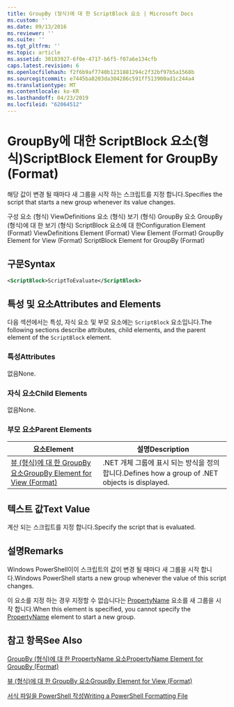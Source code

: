 ```yaml
---
title: GroupBy (형식)에 대 한 ScriptBlock 요소 | Microsoft Docs
ms.custom: ''
ms.date: 09/13/2016
ms.reviewer: ''
ms.suite: ''
ms.tgt_pltfrm: ''
ms.topic: article
ms.assetid: 30183927-6f0e-4717-b6f5-f07a6e134cfb
caps.latest.revision: 6
ms.openlocfilehash: f2f6b9af7740b1231881294c2f32bf97b5a1568b
ms.sourcegitcommit: e7445ba8203da304286c591ff513900ad1c244a4
ms.translationtype: MT
ms.contentlocale: ko-KR
ms.lasthandoff: 04/23/2019
ms.locfileid: "62064512"
---
```

# <a name="scriptblock-element-for-groupby-format"></a><span data-ttu-id="07790-102">GroupBy에 대한 ScriptBlock 요소(형식)</span><span class="sxs-lookup"><span data-stu-id="07790-102">ScriptBlock Element for GroupBy (Format)</span></span>

<span data-ttu-id="07790-103">해당 값이 변경 될 때마다 새 그룹을 시작 하는 스크립트를 지정 합니다.</span><span class="sxs-lookup"><span data-stu-id="07790-103">Specifies the script that starts a new group whenever its value changes.</span></span>

<span data-ttu-id="07790-104">구성 요소 (형식) ViewDefinitions 요소 (형식) 보기 (형식) GroupBy 요소 GroupBy (형식)에 대 한 보기 (형식) ScriptBlock 요소에 대 한</span><span class="sxs-lookup"><span data-stu-id="07790-104">Configuration Element (Format) ViewDefinitions Element (Format) View Element (Format) GroupBy Element for View (Format) ScriptBlock Element for GroupBy (Format)</span></span>

## <a name="syntax"></a><span data-ttu-id="07790-105">구문</span><span class="sxs-lookup"><span data-stu-id="07790-105">Syntax</span></span>

```xml
<ScriptBlock>ScriptToEvaluate</ScriptBlock>
```

## <a name="attributes-and-elements"></a><span data-ttu-id="07790-106">특성 및 요소</span><span class="sxs-lookup"><span data-stu-id="07790-106">Attributes and Elements</span></span>

<span data-ttu-id="07790-107">다음 섹션에서는 특성, 자식 요소 및 부모 요소에는 `ScriptBlock` 요소입니다.</span><span class="sxs-lookup"><span data-stu-id="07790-107">The following sections describe attributes, child elements, and the parent element of the `ScriptBlock` element.</span></span>

### <a name="attributes"></a><span data-ttu-id="07790-108">특성</span><span class="sxs-lookup"><span data-stu-id="07790-108">Attributes</span></span>

<span data-ttu-id="07790-109">없음</span><span class="sxs-lookup"><span data-stu-id="07790-109">None.</span></span>

### <a name="child-elements"></a><span data-ttu-id="07790-110">자식 요소</span><span class="sxs-lookup"><span data-stu-id="07790-110">Child Elements</span></span>

<span data-ttu-id="07790-111">없음</span><span class="sxs-lookup"><span data-stu-id="07790-111">None.</span></span>

### <a name="parent-elements"></a><span data-ttu-id="07790-112">부모 요소</span><span class="sxs-lookup"><span data-stu-id="07790-112">Parent Elements</span></span>

|<span data-ttu-id="07790-113">요소</span><span class="sxs-lookup"><span data-stu-id="07790-113">Element</span></span>|<span data-ttu-id="07790-114">설명</span><span class="sxs-lookup"><span data-stu-id="07790-114">Description</span></span>|
|-------------|-----------------|
|[<span data-ttu-id="07790-115">뷰 (형식)에 대 한 GroupBy 요소</span><span class="sxs-lookup"><span data-stu-id="07790-115">GroupBy Element for View (Format)</span></span>](./groupby-element-for-view-format.md)|<span data-ttu-id="07790-116">.NET 개체 그룹에 표시 되는 방식을 정의 합니다.</span><span class="sxs-lookup"><span data-stu-id="07790-116">Defines how a group of .NET objects is displayed.</span></span>|

## <a name="text-value"></a><span data-ttu-id="07790-117">텍스트 값</span><span class="sxs-lookup"><span data-stu-id="07790-117">Text Value</span></span>

<span data-ttu-id="07790-118">계산 되는 스크립트를 지정 합니다.</span><span class="sxs-lookup"><span data-stu-id="07790-118">Specify the script that is evaluated.</span></span>

## <a name="remarks"></a><span data-ttu-id="07790-119">설명</span><span class="sxs-lookup"><span data-stu-id="07790-119">Remarks</span></span>

<span data-ttu-id="07790-120">Windows PowerShell이이 스크립트의 값이 변경 될 때마다 새 그룹을 시작 합니다.</span><span class="sxs-lookup"><span data-stu-id="07790-120">Windows PowerShell starts a new group whenever the value of this script changes.</span></span>

<span data-ttu-id="07790-121">이 요소를 지정 하는 경우 지정할 수 없습니다는 [PropertyName](http://msdn.microsoft.com/en-us/396dede0-039a-4a87-a5ef-3ecabb729676) 요소를 새 그룹을 시작 합니다.</span><span class="sxs-lookup"><span data-stu-id="07790-121">When this element is specified, you cannot specify the [PropertyName](http://msdn.microsoft.com/en-us/396dede0-039a-4a87-a5ef-3ecabb729676) element to start a new group.</span></span>

## <a name="see-also"></a><span data-ttu-id="07790-122">참고 항목</span><span class="sxs-lookup"><span data-stu-id="07790-122">See Also</span></span>

[<span data-ttu-id="07790-123">GroupBy (형식)에 대 한 PropertyName 요소</span><span class="sxs-lookup"><span data-stu-id="07790-123">PropertyName Element for GroupBy (Format)</span></span>](./propertyname-element-for-groupby-format.md)

[<span data-ttu-id="07790-124">뷰 (형식)에 대 한 GroupBy 요소</span><span class="sxs-lookup"><span data-stu-id="07790-124">GroupBy Element for View (Format)</span></span>](./groupby-element-for-view-format.md)

[<span data-ttu-id="07790-125">서식 파일을 PowerShell 작성</span><span class="sxs-lookup"><span data-stu-id="07790-125">Writing a PowerShell Formatting File</span></span>](./writing-a-powershell-formatting-file.md)
